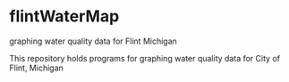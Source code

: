 # flintWaterMap
graphing water quality data for Flint Michigan 

This repository holds programs for graphing water quality data for City of Flint, Michigan 
